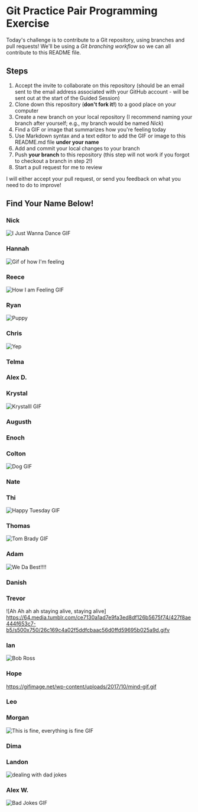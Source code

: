 # Git Practice Pair Programming Exercise

Today's challenge is to contribute to a Git repository, using branches and pull requests! 
We'll be using a *Git branching workflow* so we can all contribute to this README file.

## Steps

1. Accept the invite to collaborate on this repository (should be an email sent to the email 
address associated with your GitHub account - will be sent out at the start of the Guided 
Session)
2. Clone down this repository (**don't fork it!**) to a good place on your computer
3. Create a new branch on your local repository (I recommend naming your branch after 
yourself; e.g., my branch would be named _Nick_)
4. Find a GIF or image that summarizes how you're feeling today
5. Use Markdown syntax and a text editor to add the GIF or image to this README.md file 
**under your name**
6. Add and commit your local changes to your branch
7. Push **your branch** to this repository (this step will not work if you forgot to checkout 
a branch in step 2!)
8. Start a pull request for me to review

I will either accept your pull request, or send you feedback on what you need to do to 
improve!

## Find Your Name Below!

### Nick

![I Just Wanna Dance GIF](https://media0.giphy.com/media/3o7WIwZlXWAwKluOaI/200w.gif?cid=ecf05e47ndwi1p6qnnt7cjt4r1te4xt1nx6mfjr6e1x7nybi&rid=200w.gif)

### Hannah

![Gif of how I'm feeling](https://media4.giphy.com/media/TGagqsMECv6nIDyh5L/giphy.gif?cid=ecf05e47ct4cjqmcpojg1n5bsf2d443h0nntk8hbwe1icjjd&rid=giphy.gif&ct=g)

### Reece

![How I am Feeling GIF](https://giphy.com/clips/therokuchannel-the-roku-channel-kevin-hart-confessions-from-NdODrzFYMhRtlaZwWp)

### Ryan

![Puppy](https://media.giphy.com/media/ZFFVNwIbjsKtP3lHYK/giphy.gif)


### Chris

![Yep](https://media2.giphy.com/media/NEvPzZ8bd1V4Y/giphy.gif?cid=ecf05e47645d2303c975e105ae73465de086a6cac2dcf393&rid=giphy.gif&ct=g)

### Telma



### Alex D.



### Krystal
![Krystalll GIF](https://media.tenor.com/images/d6f9560d7bf4cc39b630595050702215/tenor.gif)

### Augusth



### Enoch



### Colton
![Dog GIF](https://th.bing.com/th/id/R.2ba1c4261d74a7240a109864d8635b5b?rik=na0Gbc9%2fZPF4Mw&riu=http%3a%2f%2fviralcircus.com%2fwp-content%2fuploads%2f2013%2f12%2ftumblr_mqiythizq71sb76i4o1_500.gif&ehk=bg8pddddiRXGfgfTQ2tn9hrH2ES0Zwi7CXOd94d%2b1S4%3d&risl=&pid=ImgRaw&r=0)


### Nate



### Thi
![Happy Tuesday GIF](https://giphy.com/gifs/studiosoriginals-ZubZqIeSsZ60t0ID9l)



### Thomas
![Tom Brady GIF](https://media1.tenor.com/images/28b033c82d9fd276b91cca237a51a41d/tenor.gif?itemid=8228986)


### Adam
![We Da Best!!!!](https://c.tenor.com/jJ9L5LJeUQAAAAAC/dj-khaled-we-da-best.gif)


### Danish



### Trevor

![Ah Ah ah ah staying alive, staying alive] https://64.media.tumblr.com/ce7130a1ad7e9fa3ed8df126b5675f74/427f8ae444f653c7-b5/s500x750/26c169c4a02f5ddfcbaac56d0ffd59695b025a9d.gifv

### Ian

![Bob Ross](https://media.giphy.com/media/rYEAkYihZsyWs/giphy.gif)

### Hope
https://gifimage.net/wp-content/uploads/2017/10/mind-gif.gif


### Leo



### Morgan

![This is fine, everything is fine GIF](https://th.bing.com/th/id/R.0b7f69b7bd529d2acfb7fbdc338b1d35?rik=rsORvKJrej7XJQ&riu=http%3a%2f%2fwww.newcollege.utoronto.ca%2fwp-content%2fuploads%2f2017%2f03%2f04-fine-400w.gif&ehk=WDfFQX7LotJwMpm8IMflFWR%2b4t7XPLAXOyAstwwBtcA%3d&risl=&pid=ImgRaw&r=0)


### Dima



### Landon

![dealing with dad jokes](https://user-images.githubusercontent.com/108957599/178589945-fb37b437-faa1-437d-9361-2f3258182f76.gif)

### Alex W.
![Bad Jokes GIF](https://media0.giphy.com/media/Oq1fhM7WISYJ65Vsze/giphy.gif?cid=ecf05e478it7ux48u1isrny36rf5kjlg9mh3drjfoe41beqz&rid=giphy.gif&ct=g)
